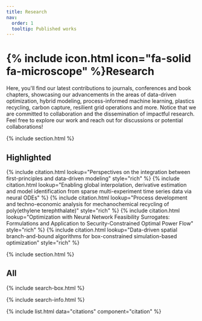 ```yaml
---
title: Research
nav:
  order: 1
  tooltip: Published works
---
```


# {% include icon.html icon="fa-solid fa-microscope" %}Research

Here, you'll find our latest contributions to journals, conferences and book chapters, showcasing our advancements in the areas of data-driven optimization, hybrid modeling, process-informed machine learning,  plastics recycling, carbon capture, resilient grid operations and more. Notice that we are committed to collaboration and the dissemination of impactful research. Feel free to explore our work and reach out for discussions or potential collaborations!

{% include section.html %}

## Highlighted

{% include citation.html lookup="Perspectives on the integration between first-principles and data-driven modeling" style="rich" %}
{% include citation.html lookup="Enabling global interpolation, derivative estimation and model identification from sparse multi-experiment time series data via neural ODEs" %}
{% include citation.html lookup="Process development and techno-economic analysis for mechanochemical recycling of poly(ethylene terephthalate)" style="rich" %}
{% include citation.html lookup="Optimization with Neural Network Feasibility Surrogates: Formulations and Application to Security-Constrained Optimal Power Flow" style="rich" %}
{% include citation.html lookup="Data-driven spatial branch-and-bound algorithms for box-constrained simulation-based optimization" style="rich" %}

{% include section.html %}

## All

{% include search-box.html %}

{% include search-info.html %}

{% include list.html data="citations" component="citation" %}
